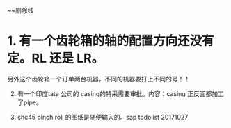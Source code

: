~~删除线

# 1. 有一个齿轮箱的轴的配置方向还没有定。RL 还是 LR。
另外这个齿轮箱一个订单两台机器，不同的机器要打上不同的号！！

2. 有一个印度tata 公司的 casing的特采需要审批。内容：casing 正反面都加工了pipe。

3. shc45 pinch roll 的图纸是随便输入的。sap todolist 20171027



